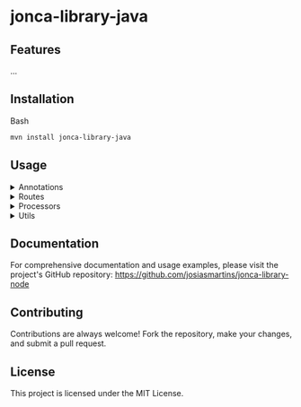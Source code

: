 
# jonca-library-java

## Features
...
## Installation

Bash
```bash
mvn install jonca-library-java
```
## Usage

<details>
  <summary>Annotations</summary>
  <h3>Logger</h3>

Example:

```Java
public @interface Logger {

    String value() default "";

}
```
</details>

<details>
  <summary>Routes</summary>
</details>

<details>
  <summary>Processors</summary>
</details>

<details>
  <summary>Utils</summary>
</details>


## Documentation

For comprehensive documentation and usage examples, please visit the project's GitHub repository: https://github.com/josiasmartins/jonca-library-node

## Contributing

Contributions are always welcome! Fork the repository, make your changes, and submit a pull request.

## License

This project is licensed under the MIT License.
